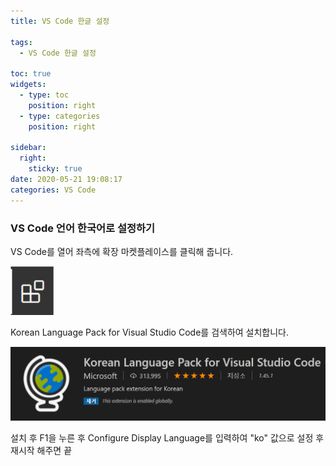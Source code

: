 ```yaml
---
title: VS Code 한글 설정

tags:
  - VS Code 한글 설정

toc: true
widgets:
  - type: toc
    position: right
  - type: categories
    position: right

sidebar:
  right:
    sticky: true
date: 2020-05-21 19:08:17
categories: VS Code
---
```


### VS Code 언어 한국어로 설정하기

VS Code를 열어 좌측에 확장 마켓플레이스를 클릭해 줍니다.

![VS Code 마켓플레이스](/images/market.png)

Korean Language Pack for Visual Studio Code를 검색하여 설치합니다.

![Korean Language Pack for Visual Studio Code](/images/Language_Pack.png)

설치 후 F1을 누른 후 Configure Display Language를 입력하여 "ko" 값으로 설정 후 재시작 해주면 끝
